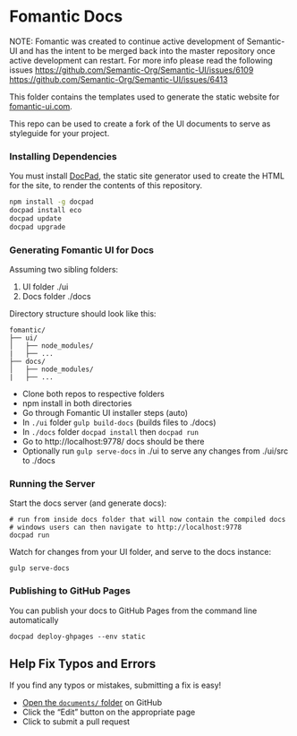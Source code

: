 # Fomantic Docs

NOTE: Fomantic was created to continue active development of Semantic-UI and has the intent to be merged back into the master repository once active development can restart. For more info please read the following issues https://github.com/Semantic-Org/Semantic-UI/issues/6109 https://github.com/Semantic-Org/Semantic-UI/issues/6413

This folder contains the templates used to generate the static website for [fomantic-ui.com](http://fomantic-ui.com). 

This repo can be used to create a fork of the UI documents to serve as styleguide for your project.

### Installing Dependencies


You must install [DocPad](http://github.com/docpad/docpad), the static site generator used to create the HTML for the site, to render the contents of this repository.
```bash
npm install -g docpad
docpad install eco
docpad update
docpad upgrade
```

### Generating Fomantic UI for Docs

Assuming two sibling folders:

1. UI folder ./ui
2. Docs folder ./docs

Directory structure should look like this:
```
fomantic/
├── ui/
│   ├── node_modules/
|   ├── ...
├── docs/
│   ├── node_modules/
|   ├── ...
```

* Clone both repos to respective folders
* npm install in both directories
* Go through Fomantic UI installer steps (auto)
* In `./ui` folder `gulp build-docs` (builds files to ./docs)
* In `./docs` folder `docpad install` then `docpad run`
* Go to http://localhost:9778/ docs should be there
* Optionally run `gulp serve-docs` in ./ui to serve any changes from ./ui/src to ./docs

### Running the Server

Start the docs server (and generate docs):

```
# run from inside docs folder that will now contain the compiled docs
# windows users can then navigate to http://localhost:9778
docpad run
```


Watch for changes from your UI folder, and serve to the docs instance:

```
gulp serve-docs
```

### Publishing to GitHub Pages

You can publish your docs to GitHub Pages from the command line automatically
```
docpad deploy-ghpages --env static
```


## Help Fix Typos and Errors

If you find any typos or mistakes, submitting a fix is easy!

- [Open the `documents/` folder](https://github.com/fomantic/Fomantic-UI-Docs/tree/master/server/documents) on GitHub
- Click the “Edit” button on the appropriate page
- Click to submit a pull request

